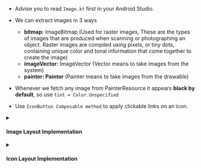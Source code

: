 - Advise you to read ```Image.kt``` first in your Android Studio.
- We can extract images in 3 ways
  -  **bitmap:** ImageBitmap (Used for raster images, These are the types of images that are produced when scanning or photographing an object. Raster images are compiled 
   using pixels, or tiny dots, containing unique color and tonal information that come together to create the image)
  -  **imageVector:** ImageVector (Vector means to take images from the system)
  -  **painter: Painter** (Painter means to take images from the drawable)

- Whenever we fetch any image from PainterResource it appears **black by default**, so use ```tint = Color.Unspecified```
- Use ```IconButton Composable method``` to apply clickable links on an icon.


<details><summary><h4> Image Layout Implementation </h4></summary>

<img height="400" src="https://user-images.githubusercontent.com/94545831/222328097-f21ae108-cdeb-4892-971a-a7a8b2ced9c6.jpeg" />

</details>


<details><summary><h4> Icon Layout Implementation </h4></summary>

<img height="400" src="https://user-images.githubusercontent.com/94545831/222328118-ced849a2-3fa9-475b-98f4-0bdfbcca8196.jpeg" />

</details>



